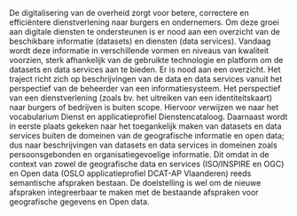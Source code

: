 De digitalisering van de overheid zorgt voor betere, correctere en efficiëntere dienstverlening naar burgers en ondernemers. Om deze groei aan digitale diensten te ondersteunen is er nood aan een overzicht van de beschikbare informatie (datasets) en diensten (data services). Vandaag wordt deze informatie in verschillende vormen en niveaus van kwaliteit voorzien, sterk afhankelijk van de gebruikte technologie en platform om de datasets en data services aan te bieden. Er is nood aan een overzicht. Het traject richt zich op beschrijvingen van de data en data services vanuit het perspectief van de beheerder van een informatiesysteem. Het perspectief van een dienstverlening (zoals bv. het uitreiken van een identiteitskaart) naar burgers of bedrijven is buiten scope. Hiervoor verwijzen we naar het vocabularium Dienst en applicatieprofiel Dienstencataloog. Daarnaast wordt in eerste plaats gekeken naar het toegankelijk maken van datasets en data services buiten de domeinen van de geografische informatie en open data; dus naar beschrijvingen van datasets en data services in domeinen zoals persoonsgebonden en organisatiegevoelige informatie. Dit omdat in de context van zowel de geografische data en services (ISO/INSPIRE en OGC) en Open data (OSLO applicatieprofiel DCAT-AP Vlaanderen) reeds semantische afspraken bestaan. De doelstelling is wel om de nieuwe afspraken integreerbaar te maken met de bestaande afspraken voor geografische gegevens en Open data.
